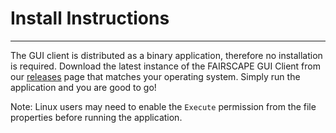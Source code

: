 # Install Instructions

---

The GUI client is distributed as a binary application, therefore no installation is required. Download the latest instance of the FAIRSCAPE GUI Client from our [releases](https://github.com/fairscape/FairscapeFrontEnd/releases/tag/v1.0) page that matches your operating system. Simply run the application and you are good to go!

Note: Linux users may need to enable the `Execute` permission from the file properties before running the application.
